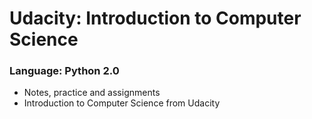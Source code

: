 # Udacity: Introduction to Computer Science
### Language: Python 2.0

* Notes, practice and assignments
* Introduction to Computer Science from Udacity
